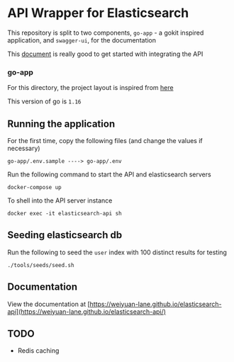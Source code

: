# API Wrapper for Elasticsearch

This repository is split to two components, `go-app` - a gokit inspired application, and `swagger-ui`, for the documentation

This [document](https://logz.io/blog/elasticsearch-api/) is really good to get started with integrating the API

### go-app

For this directory, the project layout is inspired from [here](https://github.com/golang-standards/project-layout)

This version of go is `1.16`

## Running the application

For the first time, copy the following files (and change the values if necessary)
```
go-app/.env.sample ----> go-app/.env
```

Run the following command to start the API and elasticsearch servers
```
docker-compose up
```

To shell into the API server instance
```
docker exec -it elasticsearch-api sh
```

## Seeding elasticsearch db

Run the following to seed the `user` index with 100 distinct results for testing
```
./tools/seeds/seed.sh
```

## Documentation

View the documentation at [https://weiyuan-lane.github.io/elasticsearch-api](https://weiyuan-lane.github.io/elasticsearch-api/)

## TODO

- Redis caching
